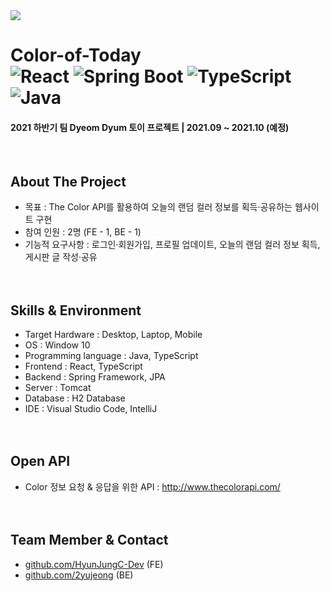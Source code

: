 <img src="https://img.shields.io/github/last-commit/2yujeong/Color-of-Today/develop?color=violet&style=plastic"/>

# Color-of-Today <br> <img alt="React" src ="https://img.shields.io/badge/React-61DAFB.svg?&style=flat-square&logo=React&logoColor=black"/> <img alt="Spring Boot" src ="https://img.shields.io/badge/Spring Boot-6DB33F.svg?&style=flat-square&logo=SpringBoot&logoColor=white"/> <img alt="TypeScript" src ="https://img.shields.io/badge/TypeScript-3178C6.svg?&style=flat-square&logo=TypeScript&logoColor=white"/> <img alt="Java" src ="https://img.shields.io/badge/Java-007396.svg?&style=flat-square&logo=Java&logoColor=white"/>
#### 2021 하반기 팀 Dyeom Dyum 토이 프로젝트 | 2021.09 ~ 2021.10 (예정) 
<br>

## About The Project
- 목표 : The Color API를 활용하여 오늘의 랜덤 컬러 정보를 획득·공유하는 웹사이트 구현
- 참여 인원 : 2명 (FE - 1, BE - 1)
- 기능적 요구사항 : 로그인·회원가입, 프로필 업데이트, 오늘의 랜덤 컬러 정보 획득, 게시판 글 작성·공유
<br><br><br>

 
## Skills & Environment 
- Target Hardware : Desktop, Laptop, Mobile
- OS : Window 10
- Programming language : Java, TypeScript
- Frontend : React, TypeScript
- Backend : Spring Framework, JPA
- Server : Tomcat
- Database : H2 Database
- IDE : Visual Studio Code, IntelliJ
<br><br><br>

## Open API 
- Color 정보 요청 & 응답을 위한 API : http://www.thecolorapi.com/
<br><br><br>

## Team Member & Contact 
- [github.com/HyunJungC-Dev](https://github.com/HyunJungC-Dev) (FE)
- [github.com/2yujeong](https://github.com/2yujeong) (BE)
